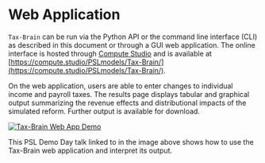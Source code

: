 # Web Application

`Tax-Brain` can be run via the Python API or the command line interface (CLI) as described in this document or through a GUI web application.  The online interface is hosted through [Compute Studio](https://compute.studio) and is available at [https://compute.studio/PSLmodels/Tax-Brain/](https://compute.studio/PSLmodels/Tax-Brain/).

On the web application, users are able to enter changes to individual income and payroll taxes.  The results page displays tabular and graphical output summarizing the revenue effects and distributional impacts of the simulated reform.  Further output is available for download.


[![Tax-Brain Web App Demo](http://i3.ytimg.com/vi/Zc_XEErfO5E/maxresdefault.jpg)](https://youtu.be/Zc_XEErfO5E "Tax-Brain Web App Demo")

This PSL Demo Day talk linked to in the image above shows how to use the Tax-Brain web application and interpret its output.